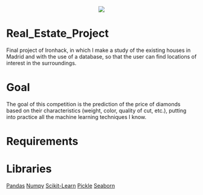 <div align="center"><img src="http://revistahabitat.com/wp-content/uploads/2020/03/3-Link-Building-Tactics-Strategies-for-Real-Estate-Firms-760x400-1.png"></div>

# Real_Estate_Project

Final project of Ironhack, in which I make a study of the existing houses in Madrid and with the use of a database, so that the user can find locations of interest in the surroundings.

# Goal

The goal of this competition is the prediction of the price of diamonds based on their characteristics (weight, color, quality of cut, etc.), putting into practice all the machine learning techniques I know.

# Requirements



# Libraries

[Pandas](https://pandas.pydata.org/docs/)
[Numpy](https://numpy.org/doc/)
[Scikit-Learn](https://scikit-learn.org/stable/)
[Pickle](https://docs.python.org/3/library/pickle.html)
[Seaborn](https://seaborn.pydata.org/)